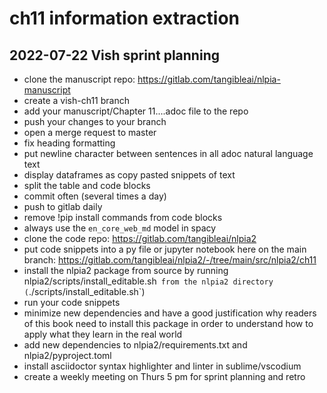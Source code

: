 # ch11 information extraction 

## 2022-07-22 Vish sprint planning

- clone the manuscript repo: https://gitlab.com/tangibleai/nlpia-manuscript
- create a vish-ch11 branch
- add your manuscript/Chapter 11....adoc file to the repo
- push your changes to your branch
- open a merge request to master
- fix heading formatting
- put newline character between sentences in all adoc natural language text
- display dataframes as copy pasted snippets of text
- split the table and code blocks
- commit often (several times a day)
- push to gitlab daily
- remove !pip install commands from code blocks
- always use the `en_core_web_md` model in spacy
- clone the code repo: https://gitlab.com/tangibleai/nlpia2
- put code snippets into a py file or jupyter notebook here on the main branch: https://gitlab.com/tangibleai/nlpia2/-/tree/main/src/nlpia2/ch11
- install the nlpia2 package from source by running nlpia2/scripts/install_editable.sh` from the nlpia2 directory (`./scripts/install_editable.sh`)
- run your code snippets
- minimize new dependencies and have a good justification why readers of this book need to install this package in order to understand how to apply what they learn in the real world
- add new dependencies to nlpia2/requirements.txt and nlpia2/pyproject.toml
- install asciidoctor syntax highlighter and linter in sublime/vscodium
- create a weekly meeting on Thurs 5 pm for sprint planning and retro